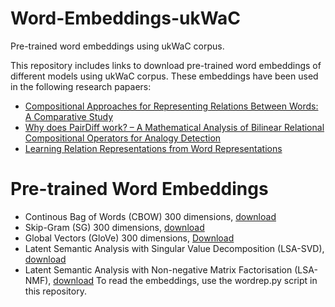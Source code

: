 # Word-Embeddings-ukWaC
Pre-trained word embeddings using ukWaC corpus.

This repository includes links to download pre-trained word embeddings of different models using ukWaC corpus. 
These embeddings have been used in the following research papaers:

   - [Compositional Approaches for Representing Relations Between Words: A Comparative Study](https://www.sciencedirect.com/science/article/abs/pii/S095070511730388X)
   - [Why does PairDiff work? – A Mathematical Analysis of Bilinear Relational Compositional Operators for Analogy Detection](https://cgi.csc.liv.ac.uk/~huda/papers/Published_version_WhyPairDiffWorks.pdf)
   - [Learning Relation Representations from Word Representations](https://openreview.net/forum?id=r1e3WW5aTX)

# Pre-trained Word Embeddings
   - Continous Bag of Words (CBOW) 300 dimensions, [download](https://cgi.csc.liv.ac.uk/~huda/word_embeddings_ukWaC/cbow/cbow_300.zip)
   - Skip-Gram (SG) 300 dimensions, [download](https://cgi.csc.liv.ac.uk/~huda/word_embeddings_ukWaC/skip_gram/sg_300.zip)
   - Global Vectors (GloVe) 300 dimensions, [Download](https://cgi.csc.liv.ac.uk/~huda/word_embeddings_ukWaC/GloVe/glove_300.zip)
   - Latent Semantic Analysis with Singular Value Decomposition (LSA-SVD), [download](https://cgi.csc.liv.ac.uk/~huda/word_embeddings_ukWaC/SVD/SVD_300.zip)
   - Latent Semantic Analysis with Non-negative Matrix Factorisation (LSA-NMF), [download](https://cgi.csc.liv.ac.uk/~huda/word_embeddings_ukWaC/NMF/NMF_300.zip)
To read the embeddings, use the wordrep.py script in this repository. 
    



